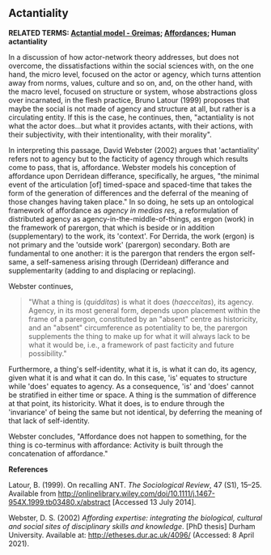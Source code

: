 ## Actantiality

**RELATED TERMS: [Actantial model - Greimas](https://github.com/narrative-environments/CourseCompendium/blob/main/Actantial-Model-Greimas.md); [Affordances](https://github.com/narrative-environments/CourseCompendium/blob/main/Affordances.md); Human actantiality**

In a discussion of how actor-network theory addresses, but does not overcome, the dissatisfactions within the social sciences with, on the one hand, the micro level, focused on the actor or agency, which turns attention away from norms, values, culture and so on, and, on the other hand, with the macro level, focused on structure or system, whose abstractions gloss over incarnated, in the flesh practice, Bruno Latour (1999) proposes that maybe the social is not made of agency and structure at all, but rather is a circulating entity. If this is the case, he continues, then, "actantiality is not what the actor does...but what
it provides actants, with their actions, with their subjectivity, with their intentionality, with their morality".

In interpreting this passage, David Webster (2002) argues that 'actantiality' refers not to agency but to the facticity of agency through which results come to pass, that is, affordance. Webster models his conception of affordance upon Derridean differance, specifically, he argues, "the minimal event of the articulation [of] timed-space and spaced-time that takes the form of the generation of differences and the deferral of the meaning of those changes having taken place." In so doing, he sets up an ontological framework of affordance as _agency in medias res_, a reformulation of distributed agency as agency-in-the-middle-of-things, as ergon (work) in the framework of parergon, that which is beside or in addition (supplementary) to the work, its 'context'. For Derrida, the work (ergon) is not primary and the 'outside work' (parergon) secondary. Both are fundamental to one another: it is the parergon that renders the ergon self-same, a self-sameness arising through (Derridean) differance and supplementarity (adding to and displacing or replacing).

Webster continues,

>"What a thing is (_quidditas_) is what it does (_haecceitas_), its agency. Agency, in its most general form, depends upon placement within the frame of a parergon, constituted by an "absent" centre as historicity, and an "absent" circumference as potentiality to be, the parergon supplements the thing to make up for what it will always lack to be what it would be, i.e., a framework of past facticity and future possibility."

Furthermore, a thing's self-identity, what it is, is what it can do, its agency, given what it is and what it can do. In this case, 'is' equates to structure while 'does' equates to agency. As a consequence, 'is' and 'does' cannot be stratified in either time or space. A thing is the summation of difference at that point,  its historicity. What it does, is to endure through the 'invariance' of being the same but not identical, by deferring the meaning of that lack of self-identity. 

Webster concludes, "Affordance does not happen to something, for the thing is co-terminus with affordance: Activity is built through the concatenation of affordance."

**References**

Latour, B. (1999). On recalling ANT. _The Sociological Review_, 47 (S1), 15–25. Available from http://onlinelibrary.wiley.com/doi/10.1111/j.1467-954X.1999.tb03480.x/abstract [Accessed 13 July 2014].

Webster, D. S. (2002) _Affording expertise: integrating the biological, cultural and social sites of disciplinary skills and knowledge_. [PhD thesis] Durham University. Available at: http://etheses.dur.ac.uk/4096/ (Accessed: 8 April 2021).
